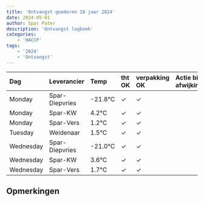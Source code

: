 ```yaml
---
title: 'Ontvangst goederen 18 jaar 2024'
date: 2024-05-01
author: Spar Pater
description: 'Ontvangst logboek'
categories:
    - 'HACCP'
tags:
    - '2024'
    - 'Ontvangst'
---
```

| Dag | Leverancier | Temp | tht OK | verpakking OK | Actie bij afwijking | Controle door |
|:---|:---|:---|:---|:---|:---|:---|
| Monday | Spar-Diepvries | -21.8°C | &check; | &check; | | DPater |
| Monday | Spar-KW | 4.2°C | &check; | &check; | | DPater |
| Monday | Spar-Vers | 1.2°C | &check; | &check; | | DPater |
| Tuesday | Weidenaar | 1.5°C | &check; | &check; | | DPater |
| Wednesday | Spar-Diepvries | -21.0°C | &check; | &check; | | WPater |
| Wednesday | Spar-KW | 3.6°C | &check; | &check; | | WPater |
| Wednesday | Spar-Vers | 1.7°C | &check; | &check; | | WPater |

## Opmerkingen


